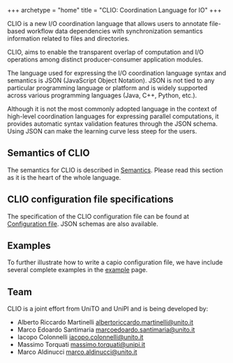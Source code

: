 +++
archetype = "home"
title = "CLIO: Coordination Language for IO"
+++

CLIO is a new I/O coordination language that allows users to annotate file-based workflow data dependencies with synchronization semantics information related to files and directories.  

CLIO, aims to enable the transparent overlap of computation and I/O operations among distinct producer-consumer application modules.

The language used for expressing the I/O coordination language syntax and semantics is JSON (JavaScript Object Notation). JSON is not tied to any particular programming language or platform and is widely supported across various programming languages (Java, C++, Python, etc.).  

Although it is not the most commonly adopted language in the context of high-level coordination languages for expressing parallel computations, it provides automatic syntax validation features through the JSON schema.  Using JSON can make the learning curve less steep for the users.

## Semantics of CLIO  

The semantics for CLIO is described in [Semantics](semantics/index.md). Please read this section as it is the heart of the whole language.

## CLIO configuration file specifications

The specification of the CLIO configuration file can be found at [Configuration file](configuration_file/_index.md). JSON schemas are also available.



## Examples

To further illustrate how to write a capio configuration file, we have include several complete examples in the [example](examples.md) page.

## Team

CLIO is a joint effort from UniTO and UniPI and is being developed by:

- Alberto Riccardo Martinelli <albertoriccardo.martinelli@unito.it>  
- Marco Edoardo Santimaria <marcoedoardo.santimaria@unito.it>  
- Iacopo Colonnelli <iacopo.colonnelli@unito.it>  
- Massimo Torquati <massimo.torquati@unipi.it>  
- Marco Aldinucci <marco.aldinucci@unito.it>
